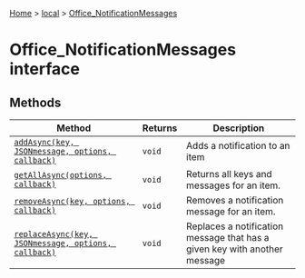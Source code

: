 [Home](./index) &gt; [local](local.md) &gt; [Office\_NotificationMessages](local.office_notificationmessages.md)

# Office\_NotificationMessages interface

## Methods

|  Method | Returns | Description |
|  --- | --- | --- |
|  [`addAsync(key, JSONmessage, options, callback)`](local.office_notificationmessages.addasync.md) | `void` | Adds a notification to an item |
|  [`getAllAsync(options, callback)`](local.office_notificationmessages.getallasync.md) | `void` | Returns all keys and messages for an item. |
|  [`removeAsync(key, options, callback)`](local.office_notificationmessages.removeasync.md) | `void` | Removes a notification message for an item. |
|  [`replaceAsync(key, JSONmessage, options, callback)`](local.office_notificationmessages.replaceasync.md) | `void` | Replaces a notification message that has a given key with another message |


